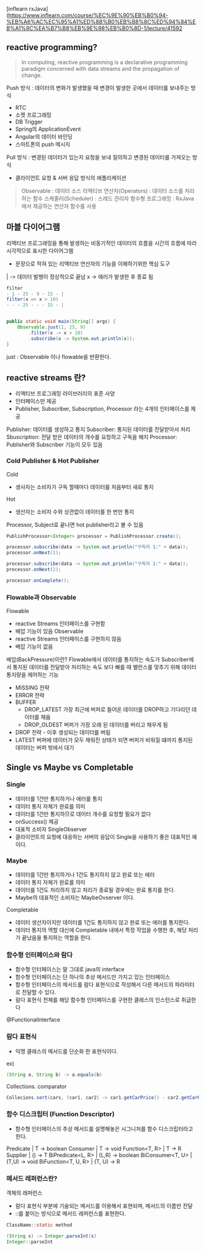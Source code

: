 [inflearn rxJava](https://www.inflearn.com/course/%EC%9E%90%EB%B0%94-%EB%A6%AC%EC%95%A1%ED%8B%B0%EB%B8%8C%ED%94%84%EB%A1%9C%EA%B7%B8%EB%9E%98%EB%B0%8D-1/lecture/41592


## reactive programming?

> In computing, reactive programming is a declarative programming paradigm concerned with data streams and the propagation of change.

Push 방식 : 데이터의 변화가 발생했을 때 변경이 발생한 곳에서 데이터를 보내주는 방식

- RTC
- 소켓 프로그래밍
- DB Trigger
- Spring의 ApplicationEvent
- Angular의 데이터 바인딩
- 스마트폰의 push 메시지

Pull 방식 : 변경된 데이터가 있는지 요청을 보내 질의하고 변경된 데이터를 가져오는 방식

- 클라이언트 요청 & 서버 응답 방식의 애플리케이션



> Observable : 데이터 소스
> 리액티브 연산자(Operators) : 데이터 소스를 처리하는 함수
> 스케줄러(Scheduler) : 스레드 관리자
> 함수형 프로그래밍 : RxJava에서 제공하는 연산자 함수를 사용



## 마블 다이어그램

리액티브 프로그래밍을 통해 발생하는 비동기적인 데이터의 흐름을 시간의 흐름에 따라 시각적으로 표시한 다이어그램
- 문장으로 적혀 있는 리액티브 연산자의 기능을 이해하기위한 핵심 도구

| -> 데이터 발행이 정상적으로 끝남
x -> 에러가 발생한 후 종료 됨

```java
filter
- 1 - 25 - 9 - 15 - |
filter(x => x > 10)
- - - 25 - - - 15 - |


public static void main(String[] args) {
    Observable.just(1, 25, 9)
        .filter(x -> x > 10)
        .subscribe(x -> System.out.println(x));
}

```

just : Observable 이나 flowable을 반환한다.


## reactive streams 란?
- 리액티브 프로그래밍 라이브러리의 표준 사양
- 인터페이스만 제공
- Publisher, Subscriber, Subscription, Processor 라는 4개의 인터페이스를 제공

Publisher: 데이터를 생성하고 통지
Subscriber: 통지된 데이터를 전달받아서 처리
Sbuscription: 전달 받은 데이터의 개수를 요청하고 구독을 해지
Processor: Publisher와 Subscriber 기능이 모두 있음


### Cold Publisher & Hot Publisher
Cold
- 생사자는 소비자가 구독 할때마다 데이터를 처음부터 새로 통지

Hot
- 생산자는 소비자 수와 상관없이 데이터를 한 번만 통지

Processor, Subject로 끝나면 hot publisher라고 볼 수 있음


```java
PublishProcessor<Integer> processor = PublishProcessor.create();

processor.subscribe(data -> System.out.println("구독자 1:" + data));
processor.onNext(1);

processor.subscribe(data -> System.out.println("구독자 1:" + data));
processor.onNext(2);

processor.onComplete();
```


### Flowable과 Observable

Flowable
- reactive Streams 인터페이스를 구현함
- 배압 기능이 있음
Observable
- reactive Streams 인터페이스를 구현하지 않음
- 배압 기능이 없음

배압(BackPressure)이란?
Flowable에서 데이터를 통지하는 속도가 Subscriber에서 통지된 데이터를 전달받아 처리하는 속도 보다 빠를 때 밸런스를 맞추기 위해 데이터 통지량을 제어하는 기능

- MISSING 전략
- ERROR 전략
- BUFFER
  - DROP_LATEST 가장 최근에 버퍼로 들어온 데이터를 DROP하고 기다리던 데이터를 채움
  - DROP_OLDEST 버퍼가 가장 오래 된 데이터를 버리고 채우게 됨
- DROP 전략 - 이후 생성되는 데이터를 버림
- LATEST 버퍼에 데이터가 모두 채워진 상태가 되면 버퍼가 비워질 떄까지 통지된 데이터는 버퍼 밖에서 대기

## Single vs Maybe vs Completable

### Single
- 데이터를 1건만 통지하거나 에러를 통지
- 데이터 통지 자체가 완료를 의미
- 데이터를 1건만 통지하므로 데이터 개수를 요청할 필요가 없다
- onSuccess() 제공
- 대표적 소비자 SingleObserver
- 클라이언트의 요청에 대응하는 서버의 응답이 Single을 사용하기 좋은 대표적인 예이다.


### Maybe
- 데이터를 1건만 통지하거나 1건도 통지하지 않고 완료 또는 에러
- 데이터 통지 자체가 완료를 의미
- 데이터를 1건도 처리하지 않고 처리가 종료될 경우에는 완료 통지를 한다.
- Maybe의 대표적인 소비자는 MaybeOvserver 이다.



Completable
- 데이터 생산자이지만 데이터를 1건도 통지하지 않고 완료 또는 에러를 통지한다.
- 데이터 통지의 역할 대신에 Completable 내에서 특정 작업을 수행한 후, 해당 처리가 끝났음을 통지하는 역할을 한다.



### 함수형 인터페이스와 람다

- 함수형 인터페이스는 말 그대로 java의 interface
- 함수형 인터페이스는 단 하나의 추상 메서드만 가지고 있는 인터페이스
- 함수형 인터페이스의 메서드를 람다 표현식으로 작성해서 다른 메서드의 파라미터로 전달할 수 있다.
- 람다 표현식 전체를 해당 함수형 인터페이스를 구현한 클래스의 인스턴스로 취급한다

@FunctionalInterface


### 람다 표현식

- 익명 클래스의 메서드를 단순화 한 표현식이다.


ex)

```java
(String a, String b) -> a.equals(b)
```

Collections. comparator

```java
Collecions.sort(cars, (car1, car2) -> car1.getCarPrice() - car2.getCarPrice())
```


### 함수 디스크립터 (Function Descriptor)
- 함수형 인터페이스의 추상 메서드를 설명해놓은 시그니처를 함수 디스크립터라고 한다.

Predicate<T>  |  T -> boolean
Consumer<T>  | T -> void
Function<T, R> | T -> R
Supplier<T>  |  () -> T
BiPredicate<L, R>  |  (L,R) -> boolean
BiConsumer<T, U>  |  (T,U) -> void
BiFunction<T, U, R>  |  (T, U) -> R


### 메서드 레퍼런스란?
객체의 래퍼런스

- 람다 표현식 부분에 기술되는 메서드를 이용해서 표현되며, 메서드의 이름만 전달
- ::를 붙이는 방식으로 메서드 레퍼런스를 표현한다.

```java
ClassName::static method

(String s) -> Integer.parseInt(s)
Integer::parseInt
```












  






